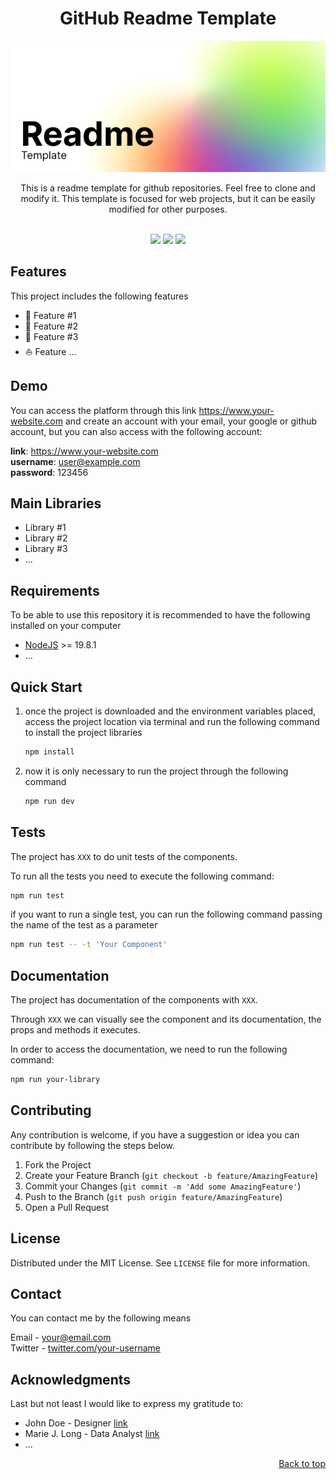 <a name="readme-top" id="readme-top"></a>

<!-- TITLE -->
<div align="center">
  <h1>GitHub Readme Template</h1>
</div>

<!-- DESCRIPTION -->
<div align="center">
  <img src="./github-banner.jpg" alt="banner github template" />
  <p>This is a readme template for github repositories. Feel free to clone and modify it. This template is focused for web projects, but it can be easily modified for other purposes.</p>
</div>

<!-- Badges -->
<div align="center">
  <br />
  <img src="https://img.shields.io/badge/PRs-welcome-blue" />
  <img src="https://img.shields.io/badge/licence-MIT-blue" />
  <a href="https://usersync-app.vercel.app/"> 
    <img src="https://img.shields.io/badge/Demo-link-blue" />
  </a>
</div>

<!-- FEATURES -->

## Features

This project includes the following features

- 🎁 Feature #1
- 🥊 Feature #2
- 🎨 Feature #3
- ⛵️ Feature ...

<!-- DEMO -->

## Demo

You can access the platform through this link https://www.your-website.com and create an account with your email, your google or github account, but you can also access with the following account:

**link**: https://www.your-website.com  
**username**: user@example.com  
**password**: 123456

## Main Libraries

- Library #1
- Library #2
- Library #3
- ...

## Requirements

To be able to use this repository it is recommended to have the following installed on your computer

- [NodeJS](https://nodejs.org/en) >= 19.8.1
- ...

## Quick Start

1. once the project is downloaded and the environment variables placed, access the project location via terminal and run the following command to install the project libraries

   ```sh
   npm install
   ```

2. now it is only necessary to run the project through the following command
   ```sh
   npm run dev
   ```

<!-- TESTS -->

## Tests

The project has `XXX` to do unit tests of the components.

To run all the tests you need to execute the following command:

```sh
npm run test
```

if you want to run a single test, you can run the following command passing the name of the test as a parameter

```sh
npm run test -- -t 'Your Component'
```

<!-- STORYBOOK -->

## Documentation

The project has documentation of the components with `XXX`.

Through `XXX` we can visually see the component and its documentation, the props and methods it executes.

In order to access the documentation, we need to run the following command:

```sh
npm run your-library
```

<!-- CONTRIBUTING -->

## Contributing

Any contribution is welcome, if you have a suggestion or idea you can contribute by following the steps below.

1. Fork the Project
2. Create your Feature Branch (`git checkout -b feature/AmazingFeature`)
3. Commit your Changes (`git commit -m 'Add some AmazingFeature'`)
4. Push to the Branch (`git push origin feature/AmazingFeature`)
5. Open a Pull Request

<!-- LICENSE -->

## License

Distributed under the MIT License. See `LICENSE` file for more information.

<!-- CONTACT -->

## Contact

You can contact me by the following means

Email - [your@email.com](your@email.com)  
Twitter - [twitter.com/your-username](https://twitter.com/)

<!-- ACKNOWLEDGMENTS -->

## Acknowledgments

Last but not least I would like to express my gratitude to:

- John Doe - Designer [link](https://www.example.com/)
- Marie J. Long - Data Analyst [link](https://www.example.com/)
- ...

<p align="right"><a href="#readme-top">Back to top</a></p>
